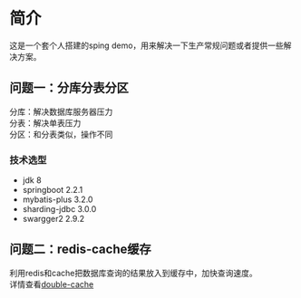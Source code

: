 # 简介
这是一个套个人搭建的sping demo，用来解决一下生产常规问题或者提供一些解决方案。
## 问题一：分库分表分区
分库：解决数据库服务器压力  
分表：解决单表压力  
分区：和分表类似，操作不同  
### 技术选型
* jdk 8  
* springboot 2.2.1  
* mybatis-plus 3.2.0  
* sharding-jdbc 3.0.0  
* swargger2 2.9.2  
## 问题二：redis-cache缓存
利用redis和cache把数据库查询的结果放入到缓存中，加快查询速度。  
详情查看[double-cache](https://github.com/wangtoye/double-cache)  
